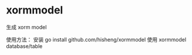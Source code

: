 # xormmodel
生成 xorm model

使用方法：
安装
    go install github.com/hisheng/xormmodel
使用 
    xormmodel database/table

